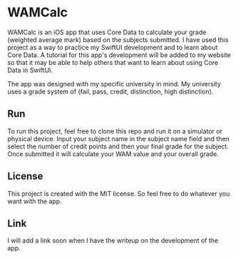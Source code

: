 # WAMCalc
WAMCalc is an iOS app that uses Core Data to calculate your grade (weighted average mark) based on the subjects submitted. I have used this project as a way to practice my SwiftUI development and to learn about Core Data. A tutorial for this app's development will be added to my website so that it may be able to help others that want to learn about using Core Data in SwiftUI.

The app was designed with my specific university in mind. My university uses a grade system of (fail, pass, credit, distinction, high distinction).

## Run
To run this project, feel free to clone this repo and run it on a simulator or physical device. Input your subject name in the subject name field and then select the number of credit points and then your final grade for the subject. Once submitted it will calculate your WAM value and your overall grade.

## License
This project is created with the MIT license. So feel free to do whatever you want with the app.

## Link
I will add a link soon when I have the writeup on the development of the app.
